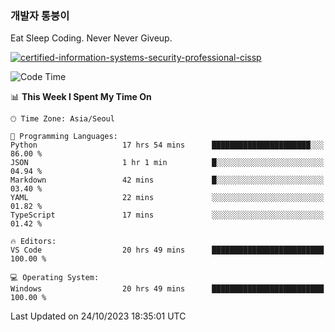 ### 개발자 통붕이
Eat Sleep Coding.
Never Never Giveup.

[![certified-information-systems-security-professional-cissp](https://user-images.githubusercontent.com/44606727/157613689-acd84ec6-5f8f-4e79-89d9-a8d51f033634.png)](https://www.credly.com/badges/f394a010-85a0-450b-9136-8043af01d71c/public_url)

<!--START_SECTION:waka-->
![Code Time](http://img.shields.io/badge/Code%20Time-1%2C961%20hrs%2012%20mins-blue)

📊 **This Week I Spent My Time On** 

```text
🕑︎ Time Zone: Asia/Seoul

💬 Programming Languages: 
Python                   17 hrs 54 mins      ██████████████████████░░░   86.00 % 
JSON                     1 hr 1 min          █░░░░░░░░░░░░░░░░░░░░░░░░   04.94 % 
Markdown                 42 mins             █░░░░░░░░░░░░░░░░░░░░░░░░   03.40 % 
YAML                     22 mins             ░░░░░░░░░░░░░░░░░░░░░░░░░   01.82 % 
TypeScript               17 mins             ░░░░░░░░░░░░░░░░░░░░░░░░░   01.42 % 

🔥 Editors: 
VS Code                  20 hrs 49 mins      █████████████████████████   100.00 % 

💻 Operating System: 
Windows                  20 hrs 49 mins      █████████████████████████   100.00 % 
```


 Last Updated on 24/10/2023 18:35:01 UTC
<!--END_SECTION:waka-->

